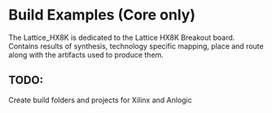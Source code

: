 # Build Examples (Core only)

The Lattice_HX8K is dedicated to the Lattice HX8K Breakout board. Contains results of synthesis, technology specific mapping, place and route along with the artifacts used to produce them. 

## TODO:
Create build folders and projects for Xilinx and Anlogic
